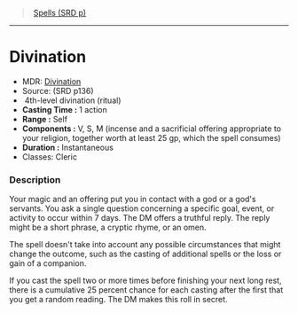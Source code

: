 ﻿---
!SpellItem
Name: Divination
AltName: '[Divination](hd_spells_divination.md)'
Type: divination
Level: 4
CastingTime: 1 action
Range: Self
Components: V, S, M (incense and a sacrificial offering appropriate to your religion, together worth at least 25 gp, which the spell consumes)
Duration: Instantaneous
Classes: Cleric
Family: SpellVO
Source: (SRD p136)
Ritual: ritual
Id: spells_vo.md#divination
ParentLink: spells_vo.md#spells-srd-p
ParentName: Spells (SRD p)
NameLevel: 1
Attributes:
  Name: Divination
  Markdown: >+
    # <!--Name-->Divination<!--/Name-->


    - MDR: <!--AltName-->[Divination](hd_spells_divination.md)<!--/AltName-->

    - Source: <!--Source-->(SRD p136)<!--/Source-->

    -  <!--Level-->4<!--/Level-->th-level <!--Type-->divination<!--/Type--> (<!--Ritual-->ritual<!--/Ritual-->)

    - **Casting Time :** <!--CastingTime-->1 action<!--/CastingTime-->

    - **Range :** <!--Range-->Self<!--/Range-->

    - **Components :** <!--Components-->V, S, M (incense and a sacrificial offering appropriate to your religion, together worth at least 25 gp, which the spell consumes)<!--/Components-->

    - **Duration :** <!--Duration-->Instantaneous<!--/Duration-->

    - Classes: <!--Classes-->Cleric<!--/Classes-->


    ### Description


    Your magic and an offering put you in contact with a god or a god's servants. You ask a single question concerning a specific goal, event, or activity to occur within 7 days. The DM offers a truthful reply. The reply might be a short phrase, a cryptic rhyme, or an omen.


    The spell doesn't take into account any possible circumstances that might change the outcome, such as the casting of additional spells or the loss or gain of a companion.


    If you cast the spell two or more times before finishing your next long rest, there is a cumulative 25 percent chance for each casting after the first that you get a random reading. The DM makes this roll in secret.

  AltName: '[Divination](hd_spells_divination.md)'
  Source: (SRD p136)
  Level: 4
  Type: divination
  Ritual: ritual
  CastingTime: 1 action
  Range: Self
  Components: V, S, M (incense and a sacrificial offering appropriate to your religion, together worth at least 25 gp, which the spell consumes)
  Duration: Instantaneous
  Classes: Cleric
AttributesDictionary: >+
  Name: Divination

  Markdown: >+

    # <!--Name-->Divination<!--/Name-->





    - MDR: <!--AltName-->[Divination](hd_spells_divination.md)<!--/AltName-->



    - Source: <!--Source-->(SRD p136)<!--/Source-->



    -  <!--Level-->4<!--/Level-->th-level <!--Type-->divination<!--/Type--> (<!--Ritual-->ritual<!--/Ritual-->)



    - **Casting Time :** <!--CastingTime-->1 action<!--/CastingTime-->



    - **Range :** <!--Range-->Self<!--/Range-->



    - **Components :** <!--Components-->V, S, M (incense and a sacrificial offering appropriate to your religion, together worth at least 25 gp, which the spell consumes)<!--/Components-->



    - **Duration :** <!--Duration-->Instantaneous<!--/Duration-->



    - Classes: <!--Classes-->Cleric<!--/Classes-->





    ### Description





    Your magic and an offering put you in contact with a god or a god's servants. You ask a single question concerning a specific goal, event, or activity to occur within 7 days. The DM offers a truthful reply. The reply might be a short phrase, a cryptic rhyme, or an omen.





    The spell doesn't take into account any possible circumstances that might change the outcome, such as the casting of additional spells or the loss or gain of a companion.





    If you cast the spell two or more times before finishing your next long rest, there is a cumulative 25 percent chance for each casting after the first that you get a random reading. The DM makes this roll in secret.



  AltName: '[Divination](hd_spells_divination.md)'

  Source: (SRD p136)

  Level: 4

  Type: divination

  Ritual: ritual

  CastingTime: 1 action

  Range: Self

  Components: V, S, M (incense and a sacrificial offering appropriate to your religion, together worth at least 25 gp, which the spell consumes)

  Duration: Instantaneous

  Classes: Cleric

---
> [Spells (SRD p)](srd_spells.md)

---

# Divination

- MDR: [Divination](hd_spells_divination.md)
- Source: (SRD p136)
-  4th-level divination (ritual)
- **Casting Time :** 1 action
- **Range :** Self
- **Components :** V, S, M (incense and a sacrificial offering appropriate to your religion, together worth at least 25 gp, which the spell consumes)
- **Duration :** Instantaneous
- Classes: Cleric

### Description

Your magic and an offering put you in contact with a god or a god's servants. You ask a single question concerning a specific goal, event, or activity to occur within 7 days. The DM offers a truthful reply. The reply might be a short phrase, a cryptic rhyme, or an omen.

The spell doesn't take into account any possible circumstances that might change the outcome, such as the casting of additional spells or the loss or gain of a companion.

If you cast the spell two or more times before finishing your next long rest, there is a cumulative 25 percent chance for each casting after the first that you get a random reading. The DM makes this roll in secret.

